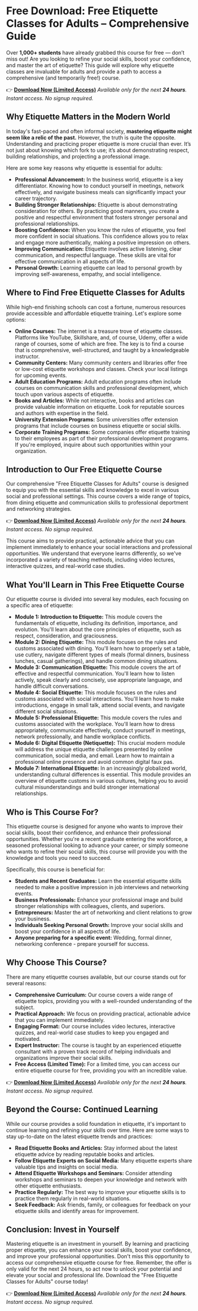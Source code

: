 # Free Download: Free Etiquette Classes for Adults – Comprehensive Guide

Over **1,000+ students** have already grabbed this course for free — don’t miss out! Are you looking to refine your social skills, boost your confidence, and master the art of etiquette? This guide will explore why etiquette classes are invaluable for adults and provide a path to access a comprehensive (and temporarily free!) course.

👉 [**Download Now (Limited Access)**](https://udemywork.com/free-etiquette-classes-for-adults)
_Available only for the next **24 hours**. Instant access. No signup required._

## Why Etiquette Matters in the Modern World

In today's fast-paced and often informal society, **mastering etiquette might seem like a relic of the past.** However, the truth is quite the opposite. Understanding and practicing proper etiquette is more crucial than ever. It’s not just about knowing which fork to use; it’s about demonstrating respect, building relationships, and projecting a professional image.

Here are some key reasons why etiquette is essential for adults:

*   **Professional Advancement:** In the business world, etiquette is a key differentiator. Knowing how to conduct yourself in meetings, network effectively, and navigate business meals can significantly impact your career trajectory.
*   **Building Stronger Relationships:** Etiquette is about demonstrating consideration for others. By practicing good manners, you create a positive and respectful environment that fosters stronger personal and professional relationships.
*   **Boosting Confidence:** When you know the rules of etiquette, you feel more confident in social situations. This confidence allows you to relax and engage more authentically, making a positive impression on others.
*   **Improving Communication:** Etiquette involves active listening, clear communication, and respectful language. These skills are vital for effective communication in all aspects of life.
*   **Personal Growth:** Learning etiquette can lead to personal growth by improving self-awareness, empathy, and social intelligence.

## Where to Find Free Etiquette Classes for Adults

While high-end finishing schools can cost a fortune, numerous resources provide accessible and affordable etiquette training. Let's explore some options:

*   **Online Courses:** The internet is a treasure trove of etiquette classes. Platforms like YouTube, Skillshare, and, of course, Udemy, offer a wide range of courses, some of which are free. The key is to find a course that is comprehensive, well-structured, and taught by a knowledgeable instructor.
*   **Community Centers:** Many community centers and libraries offer free or low-cost etiquette workshops and classes. Check your local listings for upcoming events.
*   **Adult Education Programs:** Adult education programs often include courses on communication skills and professional development, which touch upon various aspects of etiquette.
*   **Books and Articles:** While not interactive, books and articles can provide valuable information on etiquette. Look for reputable sources and authors with expertise in the field.
*   **University Extension Programs:** Some universities offer extension programs that include courses on business etiquette or social skills.
*   **Corporate Training Programs:** Some companies offer etiquette training to their employees as part of their professional development programs. If you're employed, inquire about such opportunities within your organization.

## Introduction to Our Free Etiquette Course

Our comprehensive "Free Etiquette Classes for Adults" course is designed to equip you with the essential skills and knowledge to excel in various social and professional settings. This course covers a wide range of topics, from dining etiquette and communication skills to professional deportment and networking strategies.

👉 [**Download Now (Limited Access)**](https://udemywork.com/free-etiquette-classes-for-adults)
_Available only for the next **24 hours**. Instant access. No signup required._

This course aims to provide practical, actionable advice that you can implement immediately to enhance your social interactions and professional opportunities. We understand that everyone learns differently, so we've incorporated a variety of teaching methods, including video lectures, interactive quizzes, and real-world case studies.

## What You'll Learn in This Free Etiquette Course

Our etiquette course is divided into several key modules, each focusing on a specific area of etiquette:

*   **Module 1: Introduction to Etiquette:** This module covers the fundamentals of etiquette, including its definition, importance, and evolution. You'll learn about the core principles of etiquette, such as respect, consideration, and graciousness.
*   **Module 2: Dining Etiquette:** This module focuses on the rules and customs associated with dining. You'll learn how to properly set a table, use cutlery, navigate different types of meals (formal dinners, business lunches, casual gatherings), and handle common dining situations.
*   **Module 3: Communication Etiquette:** This module covers the art of effective and respectful communication. You'll learn how to listen actively, speak clearly and concisely, use appropriate language, and handle difficult conversations.
*   **Module 4: Social Etiquette:** This module focuses on the rules and customs associated with social interactions. You'll learn how to make introductions, engage in small talk, attend social events, and navigate different social situations.
*   **Module 5: Professional Etiquette:** This module covers the rules and customs associated with the workplace. You'll learn how to dress appropriately, communicate effectively, conduct yourself in meetings, network professionally, and handle workplace conflicts.
*   **Module 6: Digital Etiquette (Netiquette):** This crucial modern module will address the unique etiquette challenges presented by online communication, social media, and email. Learn how to maintain a professional online presence and avoid common digital faux pas.
*   **Module 7: International Etiquette:** In an increasingly globalized world, understanding cultural differences is essential. This module provides an overview of etiquette customs in various cultures, helping you to avoid cultural misunderstandings and build stronger international relationships.

## Who is This Course For?

This etiquette course is designed for anyone who wants to improve their social skills, boost their confidence, and enhance their professional opportunities. Whether you're a recent graduate entering the workforce, a seasoned professional looking to advance your career, or simply someone who wants to refine their social skills, this course will provide you with the knowledge and tools you need to succeed.

Specifically, this course is beneficial for:

*   **Students and Recent Graduates:** Learn the essential etiquette skills needed to make a positive impression in job interviews and networking events.
*   **Business Professionals:** Enhance your professional image and build stronger relationships with colleagues, clients, and superiors.
*   **Entrepreneurs:** Master the art of networking and client relations to grow your business.
*   **Individuals Seeking Personal Growth:** Improve your social skills and boost your confidence in all aspects of life.
*   **Anyone preparing for a specific event:** Wedding, formal dinner, networking conference - prepare yourself for success.

## Why Choose This Course?

There are many etiquette courses available, but our course stands out for several reasons:

*   **Comprehensive Curriculum:** Our course covers a wide range of etiquette topics, providing you with a well-rounded understanding of the subject.
*   **Practical Approach:** We focus on providing practical, actionable advice that you can implement immediately.
*   **Engaging Format:** Our course includes video lectures, interactive quizzes, and real-world case studies to keep you engaged and motivated.
*   **Expert Instructor:** The course is taught by an experienced etiquette consultant with a proven track record of helping individuals and organizations improve their social skills.
*   **Free Access (Limited Time):** For a limited time, you can access our entire etiquette course for free, providing you with an incredible value.

👉 [**Download Now (Limited Access)**](https://udemywork.com/free-etiquette-classes-for-adults)
_Available only for the next **24 hours**. Instant access. No signup required._

## Beyond the Course: Continued Learning

While our course provides a solid foundation in etiquette, it's important to continue learning and refining your skills over time. Here are some ways to stay up-to-date on the latest etiquette trends and practices:

*   **Read Etiquette Books and Articles:** Stay informed about the latest etiquette advice by reading reputable books and articles.
*   **Follow Etiquette Experts on Social Media:** Many etiquette experts share valuable tips and insights on social media.
*   **Attend Etiquette Workshops and Seminars:** Consider attending workshops and seminars to deepen your knowledge and network with other etiquette enthusiasts.
*   **Practice Regularly:** The best way to improve your etiquette skills is to practice them regularly in real-world situations.
*   **Seek Feedback:** Ask friends, family, or colleagues for feedback on your etiquette skills and identify areas for improvement.

## Conclusion: Invest in Yourself

Mastering etiquette is an investment in yourself. By learning and practicing proper etiquette, you can enhance your social skills, boost your confidence, and improve your professional opportunities. Don't miss this opportunity to access our comprehensive etiquette course for free. Remember, the offer is only valid for the next 24 hours, so act now to unlock your potential and elevate your social and professional life. Download the "Free Etiquette Classes for Adults" course today!

👉 [**Download Now (Limited Access)**](https://udemywork.com/free-etiquette-classes-for-adults)
_Available only for the next **24 hours**. Instant access. No signup required._
